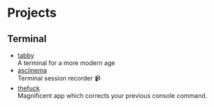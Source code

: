 # Projects

## Terminal

- [tabby](https://github.com/Eugeny/tabby)
  <br/>A terminal for a more modern age
- [asciinema](https://github.com/asciinema/asciinema)
  <br/>Terminal session recorder 📹
- [thefuck](https://github.com/nvbn/thefuck)
  <br/>Magnificent app which corrects your previous console command.